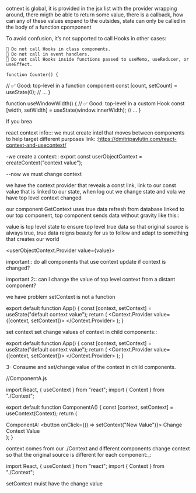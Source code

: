 







cotnext is global, it is provided in the jsx list with the provider wrapping around, there migth be able to return some value, there is a callback, how can any of these values expand to the outsides, state can only be called in the body of a function cpomponent



To avoid confusion, it’s not supported to call Hooks in other cases:

    🔴 Do not call Hooks in class components.
    🔴 Do not call in event handlers.
    🔴 Do not call Hooks inside functions passed to useMemo, useReducer, or useEffect.

    function Counter() {
  // ✅ Good: top-level in a function component  const [count, setCount] = useState(0);  // ...
}

function useWindowWidth() {
  // ✅ Good: top-level in a custom Hook  const [width, setWidth] = useState(window.innerWidth);  // ...
}

If you brea




react context info::: we must create intel that moves between components to help target different purposes
 link: :https://dmitripavlutin.com/react-context-and-usecontext/

-we create a context:: 
export const userObjectContext = createContext("context value");

--now we must change context





we have the context provider that reveals a const link, link to our const value that is linked to our state, when log out we change state and vola we have top level context changed


our component GetContext uses true data refresh from database linked to our top component, top component sends data without gravity like this::


value is top level state to ensure top level true data so that original source is always true, true data reigns beauty for us to follow and adapt to something that creates our world

<userObjectContext.Provider value={value}>

<GetContext/>
</userObjectContext.Provider>





important:: do all components that use context update if context is changed?

important 2:: can I change the value of top level context from a distant component?






we have problem setContext is not a function



export default function App() {
  const [context, setContext] = useState("default context value");
  return (
    <Context.Provider value={[context, setContext]}>
      <ComponentA />
      <ComponentB />
    </Context.Provider>
  );
}


set context set change values of context in child components::

export default function App() {
  const [context, setContext] = useState("default context value");
  return (
    <Context.Provider value={[context, setContext]}>
      <ComponentA />
      <ComponentB />
    </Context.Provider>
  );
}


3- Consume and set/change value of the context in child components.

//ComponentA.js

import React, { useContext } from "react";
import { Context } from "./Context";

export default function ComponentA() {
  const [context, setContext] = useContext(Context);
  return (
    <div>
      ComponentA:
      <button onClick={() => setContext("New Value")}>
        Change Context Value
      </button>
    </div>
  );
}

context comes from our ./Context and different components change context so that the original source is different for each component:_: 


import React, { useContext } from "react";
import { Context } from "./Context";

setContext muist have the change value